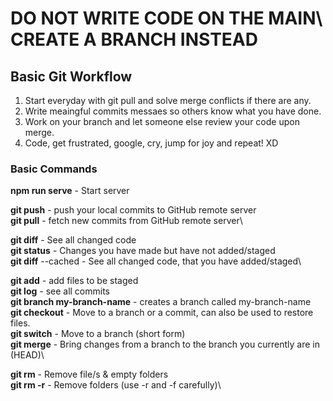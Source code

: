 # DO NOT WRITE CODE ON THE MAIN\ CREATE A BRANCH INSTEAD

## Basic Git Workflow

1. Start everyday with git pull and solve merge conflicts if there are any.
2. Write meaingful commits messaes so others know what you have done.
3. Work on your branch and let someone else review your code upon merge.
4. Code, get frustrated, google, cry, jump for joy and repeat! XD

### Basic Commands

**npm run serve** - Start server

**git push** - push your local commits to GitHub remote server\
**git pull** - fetch new commits from GitHub remote server\

**git diff** - See all changed code\
**git status** - Changes you have made but have not added/staged\
**git diff** --cached - See all changed code, that you have added/staged\

**git add** - add files to be staged\
**git log** - see all commits\
**git branch my-branch-name** - creates a branch called my-branch-name\
**git checkout** - Move to a branch or a commit, can also be used to restore files.\
**git switch** - Move to a branch (short form)\
**git merge** - Bring changes from a branch to the branch you currently are in (HEAD)\

**git rm** - Remove file/s & empty folders\
**git rm -r** - Remove folders (use -r and -f carefully)\
